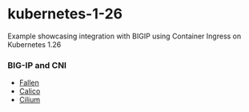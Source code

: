 # kubernetes-1-26
Example showcasing integration with BIGIP using Container Ingress on Kubernetes 1.26

### BIG-IP and CNI

* [Fallen](https://github.com/mdditt2000/k8s-bigip-ctlr/blob/main/user_guides/README.md)
* [Calico](https://github.com/mdditt2000/k8s-bigip-ctlr/blob/main/user_guides/README.md)
* [Cilium](https://github.com/mdditt2000/k8s-bigip-ctlr/blob/main/user_guides/README.md)